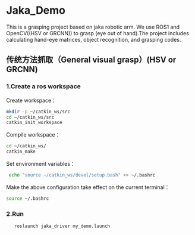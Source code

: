 # Jaka_Demo
This is a grasping project based on jaka robotic arm. We use ROS1 and OpenCV((HSV or GRCNN)) to grasp (eye out of hand).The project includes calculating hand-eye matrices, object recognition, and grasping codes.
## 传统方法抓取（General visual grasp）(HSV or GRCNN)
### 1.Create a ros workspace
Create workspace：
```bash
mkdir -p ~/catkin_ws/src
cd ~/catkin_ws/src
catkin_init_workspace
```
Compile workspace：
```bash
cd ~/catkin_ws/
catkin_make
```
Set environment variables：
```bash
 echo "source ~/catkin_ws/devel/setup.bash" >> ~/.bashrc
```
Make the above configuration take effect on the current terminal：
```bash
source ~/.bashrc
```
### 2.Run
```bash
   roslaunch jaka_driver my_demo.launch
```

